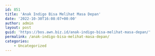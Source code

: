 ```yaml
---
id: 851
title: 'Anak Indigo Bisa Melihat Masa Depan'
date: '2022-10-30T16:08:07+00:00'
author: admin
layout: post
guid: 'https://bos.awn.biz.id/anak-indigo-bisa-melihat-masa-depan/'
permalink: /anak-indigo-bisa-melihat-masa-depan/
categories:
    - Uncategorized
---
```


